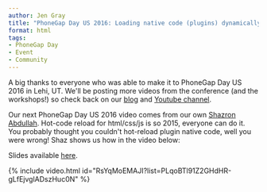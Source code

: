 ```yaml
---
author: Jen Gray
title: "PhoneGap Day US 2016: Loading native code (plugins) dynamically for the enterprise"
format: html
tags:
- PhoneGap Day
- Event
- Community
---
```


A big thanks to everyone who was able to make it to PhoneGap Day US 2016 in Lehi, UT. We'll be posting more videos from the conference (and the workshops!) so check back on our [blog](http://phonegap.com/blog/tag/phonegap-day/) and [Youtube channel](https://www.youtube.com/user/PhoneGap).

Our next PhoneGap Day US 2016 video comes from our own [Shazron Abdullah](https://twitter.com/shazron). Hot-code reload for html/css/js is so 2015, everyone can do it. You probably thought you couldn't hot-reload plugin native code, well you were wrong! Shaz shows us how in the video below:

Slides available [here](https://github.com/shazron/native-plugin-sync-demo/).

{% include video.html id="RsYqMoEMAJI?list=PLqoBTl91Z2GHdHR-gLfEjvglADszHuc0N" %}

